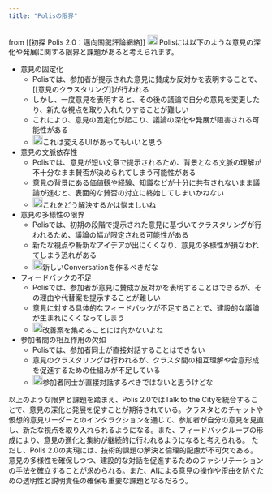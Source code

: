 ```yaml
---
title: "Polisの限界"
---
```


from [[初探 Polis 2.0：邁向關鍵評論網絡]]
<img src='https://scrapbox.io/api/pages/nishio/claude/icon' alt='claude.icon' height="19.5"/>
Polisには以下のような意見の深化や発展に関する限界と課題があると考えられます。
- 意見の固定化
    - Polisでは、参加者が提示された意見に賛成か反対かを表明することで、[[意見のクラスタリング]]が行われる
    - しかし、一度意見を表明すると、その後の議論で自分の意見を変更したり、新たな視点を取り入れたりすることが難しい
    - これにより、意見の固定化が起こり、議論の深化や発展が阻害される可能性がある
    - <img src='https://scrapbox.io/api/pages/nishio/nishio/icon' alt='nishio.icon' height="19.5"/>これは変えるUIがあってもいいと思う
- 意見の文脈依存性
    - Polisでは、意見が短い文章で提示されるため、背景となる文脈の理解が不十分なまま賛否が決められてしまう可能性がある
    - 意見の背景にある価値観や経験、知識などが十分に共有されないまま議論が進むと、表面的な賛否の対立に終始してしまいかねない
    - <img src='https://scrapbox.io/api/pages/nishio/nishio/icon' alt='nishio.icon' height="19.5"/>これをどう解決するかは悩ましいね
- 意見の多様性の限界
    - Polisでは、初期の段階で提示された意見に基づいてクラスタリングが行われるため、議論の幅が限定される可能性がある
    - 新たな視点や斬新なアイデアが出にくくなり、意見の多様性が損なわれてしまう恐れがある
    - <img src='https://scrapbox.io/api/pages/nishio/nishio/icon' alt='nishio.icon' height="19.5"/>新しいConversationを作るべきだな
- フィードバックの不足
    - Polisでは、参加者が意見に賛成か反対かを表明することはできるが、その理由や代替案を提示することが難しい
    - 意見に対する具体的なフィードバックが不足することで、建設的な議論が生まれにくくなってしまう
    - <img src='https://scrapbox.io/api/pages/nishio/nishio/icon' alt='nishio.icon' height="19.5"/>改善案を集めることには向かないよね
- 参加者間の相互作用の欠如
    - Polisでは、参加者同士が直接対話することはできない
    - 意見のクラスタリングは行われるが、クラスタ間の相互理解や合意形成を促進するための仕組みが不足している
    - <img src='https://scrapbox.io/api/pages/nishio/nishio/icon' alt='nishio.icon' height="19.5"/>参加者同士が直接対話するべきではないと思うけどな

以上のような限界と課題を踏まえ、Polis 2.0ではTalk to the Cityを統合することで、意見の深化と発展を促すことが期待されている。クラスタとのチャットや仮想的意見リーダーとのインタラクションを通じて、参加者が自分の意見を見直し、新たな視点を取り入れられるようになる。また、フィードバックループの形成により、意見の進化と集約が継続的に行われるようになると考えられる。
ただし、Polis 2.0の実現には、技術的課題の解決と倫理的配慮が不可欠である。意見の多様性を確保しつつ、建設的な対話を促進するためのファシリテーションの手法を確立することが求められる。また、AIによる意見の操作や歪曲を防ぐための透明性と説明責任の確保も重要な課題となるだろう。